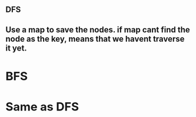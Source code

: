 <h2>DFS<h2>
  Use a map<Original Node, Cloned Node> to save the nodes.
  if map cant find the node as the key, means that we havent traverse it yet.
<h2>BFS<h2>
  Same as DFS
